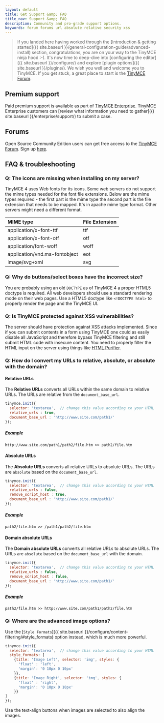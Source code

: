 ```yaml
---
layout: default
title: Get Support &amp; FAQ
title_nav: Support &amp; FAQ
description: Community and pro-grade support options.
keywords: forum forums url absolute relative security xss
---
```


> If you landed here having worked through the [Introduction & getting started]({{  site.baseurl }}/general-configuration-guide/advanced-install) section, congratulations, you are on your way to the TinyMCE ninja hood :-). It's now time to deep-dive into [configuring the editor]({{ site.baseurl }}/configure/) and explore [plugin options]({{ site.baseurl }}/plugins/). We wish you well and welcome you to TinyMCE. If you get stuck, a great place to start is the [TinyMCE Forum](https://community.tiny.cloud/).


## Premium support
Paid premium support is available as part of [TinyMCE Enterprise](https://www.tinymce.com/pricing/). TinyMCE Enterprise customers can [review what information you need to gather]({{ site.baseurl }}/enterprise/support/) to submit a case.


## Forums
Open Source Community Edition users can get free access to the [TinyMCE Forum](https://community.tiny.cloud/). Sign up [here](https://community.tiny.cloud/).


## FAQ & troubleshooting

### Q: The icons are missing when installing on my server?

TinyMCE 4 uses Web fonts for its icons. Some web servers do not support the mime types needed for the font file extensions. Below are the mime types required - the first part is the mime type the second part is the file extension that needs to be mapped. It's in apache mime type format. Other servers might need a different format.

| MIME type                     | File Extension |
|:------------------------------|:---------------|
| application/x-font-ttf        | ttf  |
| application/x-font-otf        | otf  |
| application/font-woff         | woff |
| application/vnd.ms-fontobject | eot  |
| image/svg+xml                 | svg  |



### Q: Why do buttons/select boxes have the incorrect size?

You are probably using an old `DOCTYPE` as of TinyMCE 4 a proper HTML5 doctype is required. All web developers should use a standard rendering mode on their web pages. Use a HTML5 doctype like `<!DOCTYPE html>` to properly render the page and the TinyMCE UI.

### Q: Is TinyMCE protected against XSS vulnerabilities?

The server should have protection against XSS attacks implemented. Since if you can submit contents in a form using TinyMCE one could as easily disable all JavaScript and therefore bypass TinyMCE filtering and still submit HTML code with insecure content. You need to properly filter the HTML input on the server using things like [HTML Purifier](http://htmlpurifier.org/).

### Q: How do I convert my URLs to relative, absolute, or absolute with the domain?

#### Relative URLs

The **Relative URLs** converts all URLs within the same domain to relative URLs. The URLs are relative from the `document_base_url`.

```js
tinymce.init({
  selector: 'textarea',  // change this value according to your HTML
  relative_urls : true,
  document_base_url : 'http://www.site.com/path1/'
});
```

##### Example

`http://www.site.com/path1/path2/file.htm >> path2/file.htm`

#### Absolute URLs

The **Absolute URLs** converts all relative URLs to absolute URLs. The URLs are `absolute` based on the `document_base_url`.

```js
tinymce.init({
  selector: 'textarea',  // change this value according to your HTML
  relative_urls : false,
  remove_script_host : true,
  document_base_url : 'http://www.site.com/path1/'
});
```

##### Example

`path2/file.htm >> /path1/path2/file.htm`

#### Domain absolute URLs

The **Domain absolute URLs** converts all relative URLs to absolute URLs. The URLs are `absolute` based on the `document_base_url` with the domain.

```js
tinymce.init({
  selector: 'textarea',  // change this value according to your HTML
  relative_urls : false,
  remove_script_host : false,
  document_base_url : 'http://www.site.com/path1/'
});
```

##### Example

`path2/file.htm >> http://www.site.com/path1/path2/file.htm`

### Q: Where are the advanced image options?

Use the [`Style Formats`]({{ site.baseurl }}/configure/content-filtering/#style_formats) option instead, which is much more powerful.

```js
tinymce.init({
  selector: 'textarea',  // change this value according to your HTML
  style_formats: [
    {title: 'Image Left', selector: 'img', styles: {
      'float' : 'left',
      'margin': '0 10px 0 10px'
    }},
    {title: 'Image Right', selector: 'img', styles: {
      'float' : 'right',
      'margin': '0 10px 0 10px'
    }}
]
});
```

Use the text-align buttons when images are selected to also align the images.

